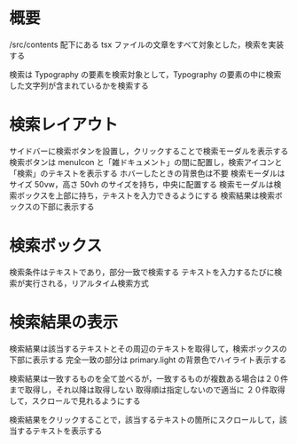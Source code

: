# 概要

/src/contents 配下にある tsx ファイルの文章をすべて対象とした，検索を実装する

検索は Typography の要素を検索対象として，Typography の要素の中に検索した文字列が含まれているかを検索する

# 検索レイアウト

サイドバーに検索ボタンを設置し，クリックすることで検索モーダルを表示する
検索ボタンは menuIcon と「雑ドキュメント」の間に配置し，検索アイコンと「検索」のテキストを表示する
ホバーしたときの背景色は不要
検索モーダルはサイズ 50vw，高さ 50vh のサイズを持ち，中央に配置する
検索モーダルは検索ボックスを上部に持ち，テキストを入力できるようにする
検索結果は検索ボックスの下部に表示する

# 検索ボックス

検索条件はテキストであり，部分一致で検索する
テキストを入力するたびに検索が実行される，リアルタイム検索方式

# 検索結果の表示

検索結果は該当するテキストとその周辺のテキストを取得して，検索ボックスの下部に表示する
完全一致の部分は primary.light の背景色でハイライト表示する

検索結果は一致するものを全て並べるが，一致するものが複数ある場合は２０件まで取得し，それ以降は取得しない
取得順は指定しないので適当に
２０件取得して，スクロールで見れるようにする

検索結果をクリックすることで，該当するテキストの箇所にスクロールして，該当するテキストを表示する
